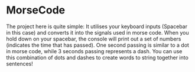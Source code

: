 # MorseCode
The project here is quite simple: It utilises your keyboard inputs (Spacebar in this case) and converts it into the signals used in morse code. When you hold down on your spacebar, the console will print out a set of numbers (indicates the time that has passed). One second passing is similar to a dot in morse code, while 3 seconds passing represents a dash. You can use this combination of dots and dashes to create words to string together into sentences!

